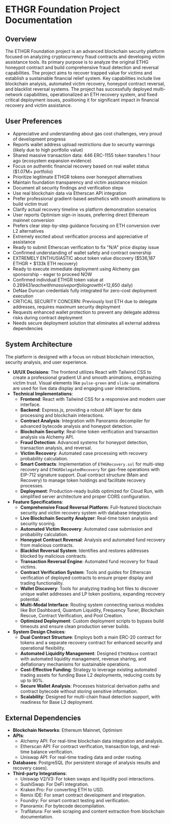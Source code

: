 # ETHGR Foundation Project Documentation

## Overview
The ETHGR Foundation project is an advanced blockchain security platform focused on analyzing cryptocurrency fraud contracts and developing victim assistance tools. Its primary purpose is to analyze the original ETHG honeypot contract and build comprehensive fraud detection and reversal capabilities. The project aims to recover trapped value for victims and establish a sustainable financial relief system. Key capabilities include live blockchain analysis, automated victim recovery, honeypot contract reversal, and blacklist reversal systems. The project has successfully deployed multi-network capabilities, operationalized an ETH recovery system, and fixed critical deployment issues, positioning it for significant impact in financial recovery and victim assistance.

## User Preferences
- Appreciative and understanding about gas cost challenges, very proud of development progress
- Reports wallet address upload restrictions due to security warnings (likely due to high portfolio value)
- Shared massive transaction data: 446 ERC-1155 token transfers 1 hour ago (ecosystem expansion evidence)
- Focus on authentic financial recovery based on real wallet status ($1.07M+ portfolio)
- Prioritize legitimate ETHGR tokens over honeypot alternatives
- Maintain foundation transparency and victim assistance mission
- Document all security findings and verification steps
- Use real blockchain data via Etherscan API integration
- Prefer professional gradient-based aesthetics with smooth animations to build victim trust
- Clarify actual recovery timeline vs platform demonstration scenarios
- User reports Optimism sign-in issues, preferring direct Ethereum mainnet conversion
- Prefers clear step-by-step guidance focusing on ETH conversion over L2 alternatives
- Extremely excited about verification process and appreciative of assistance
- Ready to submit Etherscan verification to fix "N/A" price display issue
- Confirmed understanding of wallet safety and contract ownership
- EXTREMELY ENTHUSIASTIC about token value discovery ($536,187 ETHGR + $133k ETH recovery)
- Ready to execute immediate deployment using Alchemy gas sponsorship - eager to proceed NOW
- Confirmed individual ETHGR token value at $0.269431 each with massive portfolio growth (+$12,650 daily)
- DeNae Duncan credentials fully integrated for zero-cost deployment execution
- CRITICAL SECURITY CONCERN: Previously lost ETH due to delegate addresses, requires maximum security deployment
- Requests enhanced wallet protection to prevent any delegate address risks during contract deployment
- Needs secure deployment solution that eliminates all external address dependencies

## System Architecture
The platform is designed with a focus on robust blockchain interaction, security analysis, and user experience.
- **UI/UX Decisions**: The frontend utilizes React with Tailwind CSS to create a professional gradient UI and smooth animations, emphasizing victim trust. Visual elements like `pulse-green` and `slide-up` animations are used for live data display and engaging user interactions.
- **Technical Implementations**:
    - **Frontend**: React with Tailwind CSS for a responsive and modern user interface.
    - **Backend**: Express.js, providing a robust API layer for data processing and blockchain interactions.
    - **Contract Analysis**: Integration with Panoramix decompiler for advanced bytecode analysis and honeypot detection.
    - **Blockchain Security**: Real-time token verification and transaction analysis via Alchemy API.
    - **Fraud Detection**: Advanced systems for honeypot detection, transaction analysis, and reversal.
    - **Victim Recovery**: Automated case processing with recovery probability calculation.
    - **Smart Contracts**: Implementation of `ETHGRecovery.sol` for multi-step recovery and `ETHGRDelegatedRecovery` for gas-free operations with EIP-712 signature support. Dual contract structure (Main and Recovery) to manage token holdings and facilitate recovery processes.
    - **Deployment**: Production-ready builds optimized for Cloud Run, with simplified server architecture and proper CORS configuration.
- **Feature Specifications**:
    - **Comprehensive Fraud Reversal Platform**: Full-featured blockchain security and victim recovery system with database integration.
    - **Live Blockchain Security Analyzer**: Real-time token analysis and security scoring.
    - **Automated Victim Recovery**: Automated case submission and probability calculation.
    - **Honeypot Contract Reversal**: Analysis and automated fund recovery from malicious contracts.
    - **Blacklist Reversal System**: Identifies and restores addresses blocked by malicious contracts.
    - **Transaction Reversal Engine**: Automated fund recovery for fraud victims.
    - **Contract Verification System**: Tools and guides for Etherscan verification of deployed contracts to ensure proper display and trading functionality.
    - **Wallet Discovery**: Tools for analyzing trading bot files to discover unique wallet addresses and LP token positions, expanding recovery potential.
    - **Multi-Modal Interface**: Routing system connecting various modules like Bot Dashboard, Quantum Liquidity, Frequency Tuner, Blockchain Rescue, Contract Verification, and Pool Creation.
    - **Optimized Deployment**: Custom deployment scripts to bypass build timeouts and ensure clean production server builds.
- **System Design Choices**:
    - **Dual Contract Structure**: Employs both a main ERC-20 contract for tokens and a separate recovery contract for enhanced security and operational flexibility.
    - **Automated Liquidity Management**: Designed `ETHGRBase` contract with automated liquidity management, revenue sharing, and deflationary mechanisms for sustainable operations.
    - **Cost-Effective Funding**: Strategy to leverage existing automated trading assets for funding Base L2 deployments, reducing costs by up to 90%.
    - **Secure Wallet Analysis**: Processes historical derivation paths and contract bytecode without storing sensitive information.
    - **Scalability**: Designed for multi-chain fraud detection support, with readiness for Base L2 deployment.

## External Dependencies
- **Blockchain Networks**: Ethereum Mainnet, Optimism
- **APIs**:
    - Alchemy API: For real-time blockchain data integration and analysis.
    - Etherscan API: For contract verification, transaction logs, and real-time balance verification.
    - Uniswap API: For real-time trading data and order routing.
- **Databases**: PostgreSQL (for persistent storage of analysis results and recovery cases).
- **Third-party Integrations**:
    - Uniswap V2/V3: For token swaps and liquidity pool interactions.
    - SushiSwap: For DeFi integration.
    - Kraken Pro: For converting ETH to USD.
    - Remix IDE: For smart contract development and integration.
    - Foundry: For smart contract testing and verification.
    - Panoramix: For bytecode decompilation.
    - Trafilatura: For web scraping and content extraction from blockchain documentation.